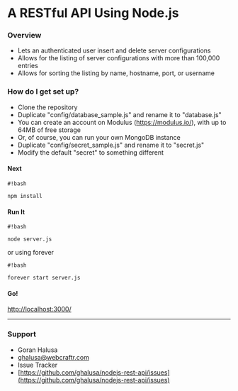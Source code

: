 # A RESTful API Using Node.js #

### Overview ###

* Lets an authenticated user insert and delete server configurations
* Allows for the listing of server configurations with more than 100,000 entries
* Allows for sorting the listing by name, hostname, port, or username

### How do I get set up? ###

* Clone the repository
* Duplicate "config/database_sample.js" and rename it to "database.js"
* You can create an account on Modulus (https://modulus.io/), with up to 64MB of free storage
* Or, of course, you can run your own MongoDB instance
* Duplicate "config/secret_sample.js" and rename it to "secret.js"
* Modify the default "secret" to something different

#### Next ####

```
#!bash

npm install
```

#### Run It ####

```
#!bash

node server.js
```
or using forever

```
#!bash

forever start server.js
```

#### Go! ####
[http://localhost:3000/](http://localhost:3000/)

* * *

### Support ###

* Goran Halusa
* [ghalusa@webcraftr.com](mailto:gor@webcraftr.com)
* Issue Tracker
* [https://github.com/ghalusa/nodejs-rest-api/issues](https://github.com/ghalusa/nodejs-rest-api/issues)